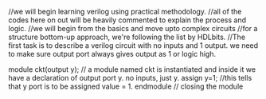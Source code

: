 //we will begin learning verilog using practical methodology.
//all of the codes here on out will be heavily commented to explain the process and logic.
//we will begin from the basics and move upto complex circuits
//for a structure bottom-up approach, we're following the list by HDLbits.
//The first task is to describe a verilog circuit with no inputs and 1 output. we need to make sure output port always gives output as 1 or logic high.

module ckt(output y); // a module named ckt is instantiated and inside it we have a declaration of output port y. no inputs, just y.
assign y=1; //this tells that y port  is to be assigned value = 1.
endmodule // closing the module